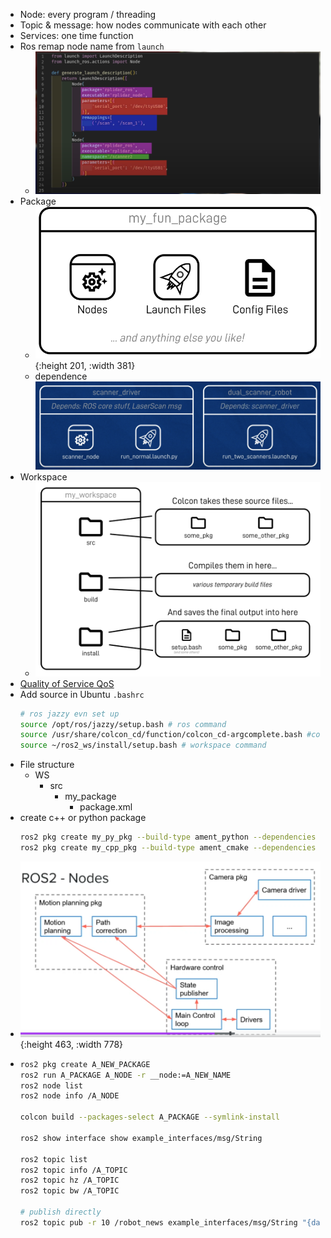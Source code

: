 - Node: every program / threading
- Topic & message: how nodes communicate with each other
- Services: one time function
- Ros remap node name from `launch`
	- ![image.png](../assets/image_1686260428021_0.png)
- Package
	- ![image.png](../assets/image_1686260792774_0.png){:height 201, :width 381}
	- dependence
	  ![image.png](../assets/image_1686260853143_0.png)
- Workspace
	- ![image.png](../assets/image_1686261313552_0.png)
- [Quality of Service QoS](https://docs.ros.org/en/foxy/Concepts/About-Quality-of-Service-Settings.html)
- Add source in Ubuntu `.bashrc`
  ```bash
  # ros jazzy evn set up
  source /opt/ros/jazzy/setup.bash # ros command
  source /usr/share/colcon_cd/function/colcon_cd-argcomplete.bash #colcon autocomplete
  source ~/ros2_ws/install/setup.bash # workspace command
  ```
- File structure
	- WS
		- src
			- my_package
				- package.xml
- create c++ or python package
  ```bash
  ros2 pkg create my_py_pkg --build-type ament_python --dependencies rclpy
  ros2 pkg create my_cpp_pkg --build-type ament_cmake --dependencies rclcpp
  ```
- ![image.png](../assets/image_1733300939828_0.png){:height 463, :width 778}
- ```bash
  ros2 pkg create A_NEW_PACKAGE
  ros2 run A_PACKAGE A_NODE -r __node:=A_NEW_NAME
  ros2 node list
  ros2 node info /A_NODE
  
  colcon build --packages-select A_PACKAGE --symlink-install
  
  ros2 show interface show example_interfaces/msg/String
  
  ros2 topic list
  ros2 topic info /A_TOPIC
  ros2 topic hz /A_TOPIC
  ros2 topic bw /A_TOPIC
  
  # publish directly
  ros2 topic pub -r 10 /robot_news example_interfaces/msg/String "{data: 'hello from termina'}"
  ```